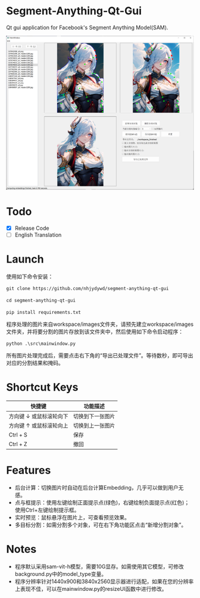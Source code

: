 # Segment-Anything-Qt-Gui
Qt gui application for Facebook's Segment Anything Model(SAM).

![gui picture](gui.png)

# Todo
- [x] Release Code
- [ ] English Translation

# Launch
使用如下命令安装：
```
git clone https://github.com/nhjydywd/segment-anything-qt-gui

cd segment-anything-qt-gui

pip install requirements.txt
```

程序处理的图片来自workspace/images文件夹，请预先建立workspace/images文件夹，并将要分割的图片存放到该文件夹中，然后使用如下命令启动程序：
```
python .\src\mainwindow.py
```
所有图片处理完成后，需要点击右下角的“导出已处理文件”。等待数秒，即可导出对应的分割结果和掩码。

# Shortcut Keys
| 快捷键      | 功能描述 |
| ----------- | ----------- |
| 方向键 ↓ 或鼠标滚轮向下      | 切换到下一张图片      |
| 方向键 ↑ 或鼠标滚轮向上   | 切换到上一张图片        |
| Ctrl + S   | 保存        |
| Ctrl + Z   | 撤回        |



# Features
- 后台计算：切换图片时自动在后台计算Embedding，几乎可以做到用户无感。
- 点与框提示：使用左键绘制正面提示点(绿色)，右键绘制负面提示点(红色)；使用Ctrl+左键绘制提示框。
- 实时预览：鼠标悬浮在图片上，可查看预览效果。
- 多目标分割：如需分割多个对象，可在右下角功能区点击“新增分割对象”。




# Notes
- 程序默认采用sam-vit-h模型，需要10G显存。如需使用其它模型，可修改background.py中的model_type变量。
- 程序分辨率针对1440x900和3840x2560显示器进行适配，如果在您的分辨率上表现不佳，可以在mainwindow.py的resizeUI函数中进行修改。